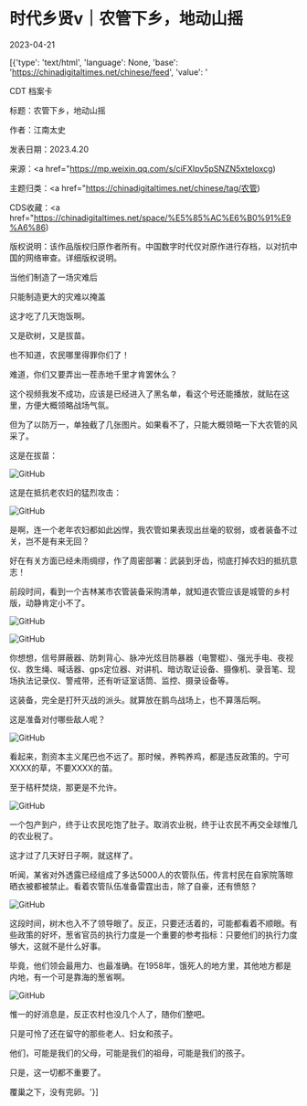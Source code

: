 # 时代乡贤v｜农管下乡，地动山摇

2023-04-21

[{'type': 'text/html', 'language': None, 'base': 'https://chinadigitaltimes.net/chinese/feed', 'value': '

CDT 档案卡

标题：农管下乡，地动山摇

作者：江南太史

发表日期：2023.4.20

来源：<a href="https://mp.weixin.qq.com/s/ciFXIpv5pSNZN5xteIoxcg)

主题归类：<a href="https://chinadigitaltimes.net/chinese/tag/农管)

CDS收藏：<a href="https://chinadigitaltimes.net/space/%E5%85%AC%E6%B0%91%E9%A6%86)

版权说明：该作品版权归原作者所有。中国数字时代仅对原作进行存档，以对抗中国的网络审查。详细版权说明。







当他们制造了一场灾难后

只能制造更大的灾难以掩盖



这才吃了几天饱饭啊。

又是砍树，又是拔苗。

也不知道，农民哪里得罪你们了！

难道，你们又要弄出一茬赤地千里才肯罢休么？

这个视频我发不成功，应该是已经进入了黑名单，看这个号还能播放，就贴在这里，方便大概领略战场气氛。

但为了以防万一，单独截了几张图片。如果看不了，只能大概领略一下大农管的风采了。

这是在拔苗：

![GitHub](https://chinadigitaltimes.net/chinese/files/2023/04/post-695171-6442eb2e04ffd.)

这是在抵抗老农妇的猛烈攻击：

![GitHub](https://chinadigitaltimes.net/chinese/files/2023/04/post-695171-6442eb2e104db.)

是啊，连一个老年农妇都如此凶悍，我农管如果表现出丝毫的软弱，或者装备不过关，岂不是有来无回？

好在有关方面已经未雨绸缪，作了周密部署：武装到牙齿，彻底打掉农妇的抵抗意志！

前段时间，看到一个吉林某市农管装备采购清单，就知道农管应该是城管的乡村版，动静肯定小不了。

![GitHub](https://chinadigitaltimes.net/chinese/files/2023/04/post-695171-6442eb2e1b984.)

![GitHub](https://chinadigitaltimes.net/chinese/files/2023/04/post-695171-6442eb2e24f21.)

你想想，信号屏蔽器、防刺背心、脉冲光炫目防暴器（电警棍）、强光手电、夜视仪、救生绳、喊话器、gps定位器、对讲机、暗访取证设备、摄像机、录音笔、现场执法记录仪、警戒带，还有听证室话筒、监控、摄录设备等。

这装备，完全是打歼灭战的派头。就算放在鹅鸟战场上，也不算落后啊。

这是准备对付哪些敌人呢？

![GitHub](https://chinadigitaltimes.net/chinese/files/2023/04/post-695171-6442eb2e304b8.)

看起来，割资本主义尾巴也不远了。那时候，养鸭养鸡，都是违反政策的。宁可XXXX的草，不要XXXX的苗。

至于秸秆焚烧，那更是不允许。

![GitHub](https://chinadigitaltimes.net/chinese/files/2023/04/post-695171-6442eb2e38fa9.)

一个包产到户，终于让农民吃饱了肚子。取消农业税，终于让农民不再交全球惟几的农业税了。

这才过了几天好日子啊，就这样了。

听闻，某省对外透露已经组成了多达5000人的农管队伍，传言村民在自家院落晾晒衣被都被禁止。看着农管队伍准备雷霆出击，除了自豪，还有愤怒？

![GitHub](https://chinadigitaltimes.net/chinese/files/2023/04/post-695171-6442eb2e4294a.)

这段时间，树木也入不了领导眼了。反正，只要还活着的，可能都看着不顺眼。有些政策的好坏，葱省官员的执行力度是一个重要的参考指标：只要他们的执行力度够大，这就不是什么好事。

毕竟，他们领会最用力、也最准确。在1958年，饿死人的地方里，其他地方都是内地，有一个可是靠海的葱省啊。

![GitHub](https://chinadigitaltimes.net/chinese/files/2023/04/post-695171-6442eb2e5193b.)

惟一的好消息是，反正农村也没几个人了，随你们整吧。

只是可怜了还在留守的那些老人、妇女和孩子。

他们，可能是我们的父母，可能是我们的祖母，可能是我们的孩子。

只是，这一切都不重要了。

覆巢之下，没有完卵。'}]